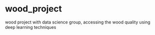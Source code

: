 # wood_project
wood project with data science group, accessing the wood quality using deep learning techniques
